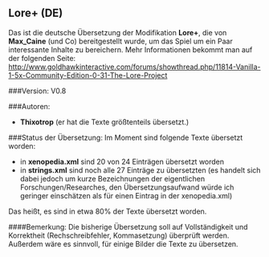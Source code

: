 ## Lore+ (DE)

Das ist die deutsche Übersetzung der Modifikation **Lore+**, die von **Max_Caine** (und Co) bereitgestellt wurde, um das Spiel um ein Paar interessante Inhalte zu bereichern. Mehr Informationen bekommt man auf der folgenden Seite: http://www.goldhawkinteractive.com/forums/showthread.php/11814-Vanilla-1-5x-Community-Edition-0-31-The-Lore-Project

###Version: 
V0.8

###Autoren:
- **Thixotrop** (er hat die Texte größtenteils übersetzt.)

###Status der Übersetzung:
Im Moment sind folgende Texte übersetzt worden:
- in **xenopedia.xml** sind  20 von 24 Einträgen übersetzt worden
- in **strings.xml** sind noch alle 27 Einträge zu übersetzten (es handelt sich dabei jedoch um kurze Bezeichnungen der eigentlichen Forschungen/Researches, den Übersetzungsaufwand würde ich geringer einschätzen als für einen Eintrag in der xenopedia.xml)

Das heißt, es sind in etwa 80% der Texte übersetzt worden.

####Bemerkung:
Die bisherige Übersetzung soll auf Vollständigkeit und Korrektheit (Rechschreibfehler, Kommasetzung) überprüft werden. Außerdem wäre es sinnvoll, für einige Bilder die Texte zu übersetzen.
